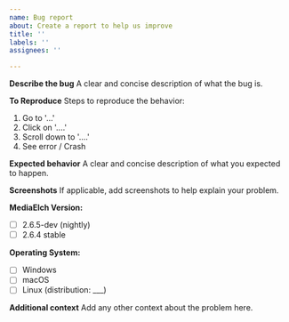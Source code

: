 ```yaml
---
name: Bug report
about: Create a report to help us improve
title: ''
labels: ''
assignees: ''

---
```


**Describe the bug**
A clear and concise description of what the bug is.

**To Reproduce**
Steps to reproduce the behavior:
1. Go to '...'
2. Click on '....'
3. Scroll down to '....'
4. See error / Crash

**Expected behavior**
A clear and concise description of what you expected to happen.

**Screenshots**
If applicable, add screenshots to help explain your problem.

**MediaElch Version:**
 - [ ] 2.6.5-dev (nightly)
 - [ ] 2.6.4 stable
<!-- older stable versions are not supported; please update -->

**Operating System:**
 - [ ] Windows
 - [ ] macOS
 - [ ] Linux (distribution: ___)

**Additional context**
Add any other context about the problem here.
